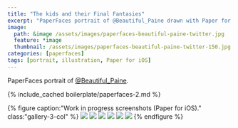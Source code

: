 ```yaml
---
title: "The kids and their Final Fantasies"
excerpt: "PaperFaces portrait of @Beautiful_Paine drawn with Paper for iOS on an iPad."
image: 
  path: &image /assets/images/paperfaces-beautiful-paine-twitter.jpg 
  feature: *image
  thumbnail: /assets/images/paperfaces-beautiful-paine-twitter-150.jpg
categories: [paperfaces]
tags: [portrait, illustration, Paper for iOS]
---
```


PaperFaces portrait of [@Beautiful_Paine](https://twitter.com/Beautiful_Paine).

{% include_cached boilerplate/paperfaces-2.md %}

{% figure caption:"Work in progress screenshots (Paper for iOS)." class:"gallery-3-col" %}
[![](/assets/images/paperfaces-beautiful-paine-process-1-600.jpg)](/assets/images/paperfaces-beautiful-paine-process-1-lg.jpg)
[![](/assets/images/paperfaces-beautiful-paine-process-2-600.jpg)](/assets/images/paperfaces-beautiful-paine-process-2-lg.jpg)
[![](/assets/images/paperfaces-beautiful-paine-process-3-600.jpg)](/assets/images/paperfaces-beautiful-paine-process-3-lg.jpg)
[![](/assets/images/paperfaces-beautiful-paine-process-4-600.jpg)](/assets/images/paperfaces-beautiful-paine-process-4-lg.jpg)
[![](/assets/images/paperfaces-beautiful-paine-process-5-600.jpg)](/assets/images/paperfaces-beautiful-paine-process-5-lg.jpg)
[![](/assets/images/paperfaces-beautiful-paine-process-6-600.jpg)](/assets/images/paperfaces-beautiful-paine-process-6-lg.jpg)
{% endfigure %}
